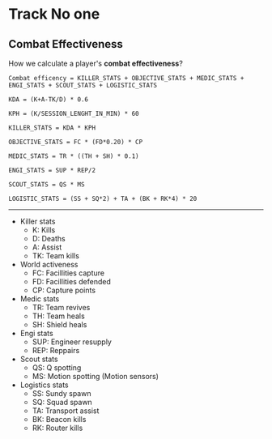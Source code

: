 # Track No one

## Combat Effectiveness

How we calculate a player's **combat effectiveness**?

```
Combat efficency = KILLER_STATS + OBJECTIVE_STATS + MEDIC_STATS + ENGI_STATS + SCOUT_STATS + LOGISTIC_STATS
```

`KDA = (K+A-TK/D) * 0.6`

`KPH = (K/SESSION_LENGHT_IN_MIN) * 60`

`KILLER_STATS = KDA * KPH`

`OBJECTIVE_STATS = FC * (FD*0.20) * CP`

`MEDIC_STATS = TR * ((TH + SH) * 0.1)`

`ENGI_STATS = SUP * REP/2`

`SCOUT_STATS = QS * MS`

`LOGISTIC_STATS = (SS + SQ*2) + TA + (BK + RK*4) * 20`

---

* Killer stats
  * K: Kills
  * D: Deaths
  * A: Assist
  * TK: Team kills
* World activeness
  * FC: Facillities capture
  * FD: Facillities defended
  * CP: Capture points
* Medic stats
  * TR: Team revives
  * TH: Team heals
  * SH: Shield heals
* Engi stats
  * SUP: Engineer resupply
  * REP: Reppairs
* Scout stats
  * QS: Q spotting
  * MS: Motion spotting (Motion sensors)
* Logistics stats
  * SS: Sundy spawn
  * SQ: Squad spawn
  * TA: Transport assist
  * BK: Beacon kills
  * RK: Router kills